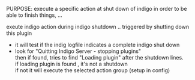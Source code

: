 PURPOSE:    execute a specific action at shut down of indigo  in order to be able to finish things, ...    

exeute indigo action during indigo shutdown  .. triggered by shutting down this plugin   
- it will test if the indig logfile indicates a complete indigo shut down  
- look for "Quitting Indigo Server - stopping plugins"  
  then if found, tries to find  "Loading plugin" after the shutdown lines.  
  if loading plugin is found , it's not a shutdown   
  if not it will execute the selected action group (setup in config)  
